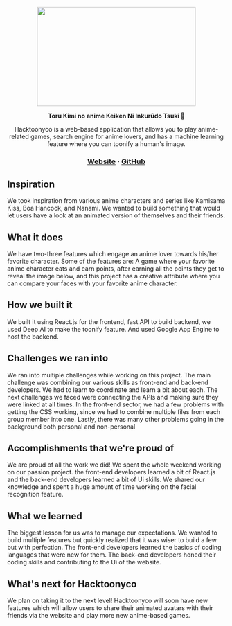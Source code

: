 <p align="center"><img width="366" height="228.5" src="https://media.discordapp.net/attachments/862347429638176838/863688376606654474/133122fca467b51526741b9c5e8d9db5.jpg?width=1030&height=644" /></p>

<p align="center">
  <strong>Toru Kimi no anime Keiken Ni Inkurūdo Tsuki 🚀</strong>
</p>

<p align="center">Hacktoonyco is a web-based application that allows you to play anime-related games, search engine for anime lovers, and has a machine learning feature where you can toonify a human's image.</p>

<h3 align="center">
  <a href="https://hacktoony.co/">Website</a>
  <span> · </span>
  <a href="https://github.com/ri-tae-ka/Hacktoonyco">GitHub</a>
</h3>

## Inspiration

We took inspiration from various anime characters and series like Kamisama Kiss, Boa Hancock, and Nanami. We wanted to build something that would let users have a look at an animated version of themselves and their friends.

## What it does

We have two-three features which engage an anime lover towards his/her favorite character. Some of the features are: A game where your favorite anime character eats and earn points, after earning all the points they get to reveal the image below, and this project has a creative attribute where you can compare your faces with your favorite anime character.

## How we built it

We built it using React.js for the frontend, fast API to build backend, we used Deep AI to make the toonify feature. And used Google App Engine to host the backend.

## Challenges we ran into

We ran into multiple challenges while working on this project. The main challenge was combining our various skills as front-end and back-end developers. We had to learn to coordinate and learn a bit about each. The next challenges we faced were connecting the APIs and making sure they were linked at all times. In the front-end sector, we had a few problems with getting the CSS working, since we had to combine multiple files from each group member into one. Lastly, there was many other problems going in the background both personal and non-personal

## Accomplishments that we're proud of

We are proud of all the work we did! We spent the whole weekend working on our passion project. the front-end developers learned a bit of React.js and the back-end developers learned a bit of Ui skills. We shared our knowledge and spent a huge amount of time working on the facial recognition feature.

## What we learned

The biggest lesson for us was to manage our expectations. We wanted to build multiple features but quickly realized that it was wiser to build a few but with perfection. The front-end developers learned the basics of coding languages that were new for them. The back-end developers honed their coding skills and contributing to the Ui of the website.

## What's next for Hacktoonyco

We plan on taking it to the next level! Hacktoonyco will soon have new features which will allow users to share their animated avatars with their friends via the website and play more new anime-based games.
